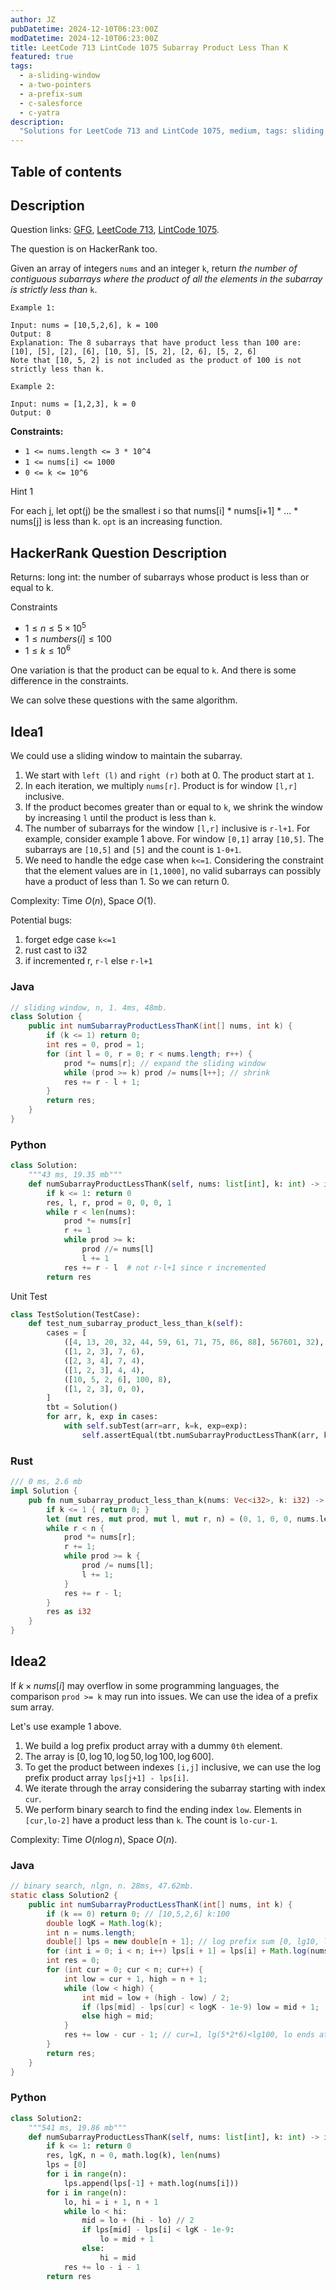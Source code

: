 ```yaml
---
author: JZ
pubDatetime: 2024-12-10T06:23:00Z
modDatetime: 2024-12-10T06:23:00Z
title: LeetCode 713 LintCode 1075 Subarray Product Less Than K
featured: true
tags:
  - a-sliding-window
  - a-two-pointers
  - a-prefix-sum
  - c-salesforce
  - c-yatra
description:
  "Solutions for LeetCode 713 and LintCode 1075, medium, tags: sliding window, two pointers, prefix sum; companies: salesforce, yatra."
---
```


## Table of contents

## Description

Question links: [GFG](https://www.geeksforgeeks.org/number-subarrays-product-less-k/), [LeetCode 713](https://leetcode.com/problems/subarray-product-less-than-k/description/), [LintCode 1075](https://www.lintcode.com/problem/1075/).

The question is on HackerRank too.

Given an array of integers `nums` and an integer `k`, return _the number of contiguous subarrays where the product of all the elements in the subarray is strictly less than_ `k`.

```
Example 1:

Input: nums = [10,5,2,6], k = 100
Output: 8
Explanation: The 8 subarrays that have product less than 100 are:
[10], [5], [2], [6], [10, 5], [5, 2], [2, 6], [5, 2, 6]
Note that [10, 5, 2] is not included as the product of 100 is not strictly less than k.

Example 2:

Input: nums = [1,2,3], k = 0
Output: 0
```

**Constraints:**

-   `1 <= nums.length <= 3 * 10^4`
-   `1 <= nums[i] <= 1000`
-   `0 <= k <= 10^6`

Hint 1

For each j, let opt(j) be the smallest i so that nums[i] * nums[i+1] * ... * nums[j] is less than k. `opt` is an increasing function.

## HackerRank Question Description

Returns: long int: the number of subarrays whose product is less than or equal to k.

Constraints

- $1 \le n \le 5 \times 10^5$
- $1 \le numbers(i] \le 100$
- $1 \le k \le 10^6$

One variation is that the product can be equal to `k`. And there is some difference in the constraints.

We can solve these questions with the same algorithm.

## Idea1

We could use a sliding window to maintain the subarray.

1. We start with `left (l)` and `right (r)` both at 0. The product start at `1`.
2. In each iteration, we multiply `nums[r]`. Product is for window `[l,r]` inclusive.
3. If the product becomes greater than or equal to `k`, we shrink the window by increasing `l` until the product is less than `k`.
4. The number of subarrays for the window `[l,r]` inclusive is `r-l+1`. For example, consider example 1 above. For window `[0,1]` array `[10,5]`. The subarrays are `[10,5]` and `[5]` and the count is `1-0+1`.
5. We need to handle the edge case when `k<=1`. Considering the constraint that the element values are in `[1,1000]`, no valid subarrays can possibly have a product of less than 1. So we can return 0.

Complexity: Time $O(n)$, Space $O(1)$.

Potential bugs:

1. forget edge case `k<=1`
2. rust cast to i32
3. if incremented r, `r-l` else `r-l+1`

### Java

```java
// sliding window, n, 1. 4ms, 48mb.
class Solution {
    public int numSubarrayProductLessThanK(int[] nums, int k) {
        if (k <= 1) return 0;
        int res = 0, prod = 1;
        for (int l = 0, r = 0; r < nums.length; r++) {
            prod *= nums[r]; // expand the sliding window
            while (prod >= k) prod /= nums[l++]; // shrink
            res += r - l + 1;
        }
        return res;
    }
}
```

### Python

```python
class Solution:
    """43 ms, 19.35 mb"""
    def numSubarrayProductLessThanK(self, nums: list[int], k: int) -> int:
        if k <= 1: return 0
        res, l, r, prod = 0, 0, 0, 1
        while r < len(nums):
            prod *= nums[r]
            r += 1
            while prod >= k:
                prod //= nums[l]
                l += 1
            res += r - l  # not r-l+1 since r incremented
        return res
```

Unit Test

```python
class TestSolution(TestCase):
    def test_num_subarray_product_less_than_k(self):
        cases = [
            ([4, 13, 20, 32, 44, 59, 61, 71, 75, 86, 88], 567601, 32),
            ([1, 2, 3], 7, 6),
            ([2, 3, 4], 7, 4),
            ([1, 2, 3], 4, 4),
            ([10, 5, 2, 6], 100, 8),
            ([1, 2, 3], 0, 0),
        ]
        tbt = Solution()
        for arr, k, exp in cases:
            with self.subTest(arr=arr, k=k, exp=exp):
                self.assertEqual(tbt.numSubarrayProductLessThanK(arr, k), exp)
```

### Rust

```rust
/// 0 ms, 2.6 mb
impl Solution {
    pub fn num_subarray_product_less_than_k(nums: Vec<i32>, k: i32) -> i32 {
        if k <= 1 { return 0; }
        let (mut res, mut prod, mut l, mut r, n) = (0, 1, 0, 0, nums.len());
        while r < n {
            prod *= nums[r];
            r += 1;
            while prod >= k {
                prod /= nums[l];
                l += 1;
            }
            res += r - l;
        }
        res as i32
    }
}
```

## Idea2

If $k \times nums[i]$ may overflow in some programming languages, the comparison `prod >= k` may run into issues. We can use the idea of a prefix sum array.

Let's use example 1 above.

1. We build a log prefix product array with a dummy `0th` element.
2. The array is $[0, \log 10, \log 50, \log 100, \log 600]$.
3. To get the product between indexes `[i,j]` inclusive, we can use the log prefix product array `lps[j+1] - lps[i]`.
4. We iterate through the array considering the subarray starting with index `cur`.
5. We perform binary search to find the ending index `low`. Elements in `[cur,lo-2]` have a product less than `k`. The count is `lo-cur-1`.

Complexity: Time $O(n \log n)$, Space $O(n)$.

### Java

```java
// binary search, nlgn, n. 28ms, 47.62mb.
static class Solution2 {
    public int numSubarrayProductLessThanK(int[] nums, int k) {
        if (k == 0) return 0; // [10,5,2,6] k:100
        double logK = Math.log(k);
        int n = nums.length;
        double[] lps = new double[n + 1]; // log prefix sum [0, lg10, lg50, lg100, lg600]
        for (int i = 0; i < n; i++) lps[i + 1] = lps[i] + Math.log(nums[i]);
        int res = 0;
        for (int cur = 0; cur < n; cur++) {
            int low = cur + 1, high = n + 1;
            while (low < high) {
                int mid = low + (high - low) / 2;
                if (lps[mid] - lps[cur] < logK - 1e-9) low = mid + 1;
                else high = mid;
            }
            res += low - cur - 1; // cur=1, lg(5*2*6)<lg100, lo ends at 5, 5-1-1==3
        }
        return res;
    }
}
```

### Python

```python
class Solution2:
    """541 ms, 19.86 mb"""
    def numSubarrayProductLessThanK(self, nums: list[int], k: int) -> int:
        if k <= 1: return 0
        res, lgK, n = 0, math.log(k), len(nums)
        lps = [0]
        for i in range(n):
            lps.append(lps[-1] + math.log(nums[i]))
        for i in range(n):
            lo, hi = i + 1, n + 1
            while lo < hi:
                mid = lo + (hi - lo) // 2
                if lps[mid] - lps[i] < lgK - 1e-9:
                    lo = mid + 1
                else:
                    hi = mid
            res += lo - i - 1
        return res
```
